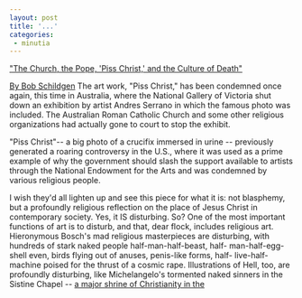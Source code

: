 ```yaml
---
layout: post
title: '...'
categories:
 - minutia
---
```


<a href="http://www.dnai.com/~mindfld/crucifix.html">"The Church, the Pope, 'Piss Christ,'
and the Culture of Death"

By Bob Schildgen</a>
The art work, "Piss Christ," has been condemned once again, this time in Australia, where the National Gallery of Victoria shut down an exhibition by artist Andres Serrano in which the famous photo was included. The Australian Roman Catholic Church and some other religious organizations had actually gone to court to stop the exhibit.

"Piss Christ"-- a big photo of a crucifix immersed in urine -- previously generated a roaring controversy in the U.S., where it was used as a prime example of why the government should slash the support available to artists through the National Endowment for the Arts and was condemned by various religious people.

I wish they'd all lighten up and see this piece for what it is: not blasphemy, but a profoundly religious reflection on the place of Jesus Christ in contemporary society. Yes, it IS disturbing. So? One of the most important functions of art is to disturb, and that, dear flock, includes religious art. Hieronymous Bosch's mad religious masterpieces are disturbing, with hundreds of stark naked people half-man-half-beast, half- man-half-egg-shell even, birds flying out of anuses, penis-like forms, half- live-half-machine poised for the thrust of a cosmic rape. Illustrations of Hell, too, are profoundly disturbing, like Michelangelo's tormented naked sinners in the Sistine Chapel -- <a href="http://www.dnai.com/~mindfld/crucifix.html">a major shrine of Christianity in the</a>

